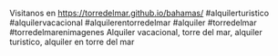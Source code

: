 Visitanos en https://torredelmar.github.io/bahamas/
#alquilerturistico #alquilervacacional #alquilerentorredelmar #alquiler #torredelmar #torredelmarenimagenes
Alquiler vacacional, torre del mar, alquiler turistico, alquiler en torre del mar
